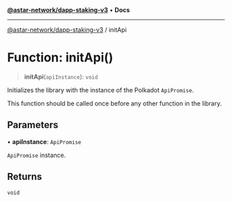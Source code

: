 [**@astar-network/dapp-staking-v3**](../README.md) • **Docs**

***

[@astar-network/dapp-staking-v3](../globals.md) / initApi

# Function: initApi()

> **initApi**(`apiInstance`): `void`

Initializes the library with the instance of the Polkadot `ApiPromise`.

This function should be called once before any other function in the library.

## Parameters

• **apiInstance**: `ApiPromise`

`ApiPromise` instance.

## Returns

`void`

